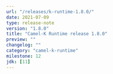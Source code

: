 ```yaml
---
url: "/releases/k-runtime-1.8.0/"
date: 2021-07-09
type: release-note
version: "1.8.0"
title: "Camel-K Runtime release 1.8.0"
preview: ""
changelog: ""
category: "camel-k-runtime"
milestone: 12
jdk: [11]
---
```

